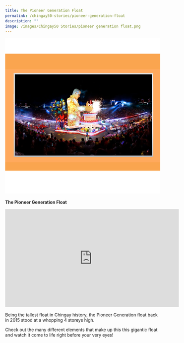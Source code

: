 ```yaml
---
title: The Pioneer Generation Float
permalink: /chingay50-stories/pioneer-generation-float
description: ""
image: /images/Chingay50 Stories/pioneer generation float.png
---
```

![Pioneer Generation Float](/images/Chingay50%20Stories/pioneer%20generation%20float.png)
<br></br>
**The Pioneer Generation Float**

<iframe width="560" height="315" src="https://www.youtube.com/embed/t56jUqMe7-g" title="YouTube video player" frameborder="0" allow="accelerometer; autoplay; clipboard-write; encrypted-media; gyroscope; picture-in-picture" allowfullscreen></iframe>

Being the tallest float in Chingay history, the Pioneer Generation float back in 2015 stood at a whopping 4 storeys high.

Check out the many different elements that make up this this gigantic float and watch it come to life right before your very eyes! 